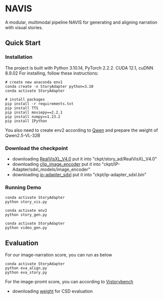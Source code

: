 # NAVIS
 A modular, multimodal pipeline NAVIS for generating and aligning narration with visual stories. 
## Quick Start 

### Installation
The project is built with Python 3.10.14, PyTorch 2.2.2. CUDA 12.1, cuDNN 8.9.02
For installing, follow these instructions:
~~~
# create new anaconda env1
conda create -n StoryAdapter python=3.10
conda activate StoryAdapter 

# install packages
pip install -r requirements.txt
pip install TTS
pip install moviepy==2.2.1
pip install numpy==1.23.2
pip install IPython
~~~
You also need to create env2 according to [Qwen](https://github.com/QwenLM/Qwen2.5-VL) and prepare the weight of Qwen2.5-VL-32B
### Download the checkpoint
- downloading [RealVisXL_V4.0](https://huggingface.co/SG161222/RealVisXL_V4.0/tree/main) put it into "ckpt/story_ad/RealVisXL_V4.0"
- downloading [clip_image_encoder](https://huggingface.co/h94/IP-Adapter/tree/main/sdxl_models/image_encoder) put it into "ckpt/IP-Adapter/sdxl_models/image_encoder"
- downloading [ip-adapter_sdxl](https://huggingface.co/h94/IP-Adapter/resolve/main/sdxl_models/ip-adapter_sdxl.bin?download=true) put it into "ckpt/ip-adapter_sdxl.bin"

### Running Demo

~~~
conda activate StoryAdapter
python story_vis.py

conda activate env2
python story_gen.py

conda activate StoryAdapter
python video_gen.py
~~~
## Evaluation
For our image-narration score, you can run as below
~~~
conda activate StoryAdapter
python eva_align.py
python eva_story.py
~~~
For the image-promt score, you can according to [Vistorybench](https://github.com/ViStoryBench/vistorybench)
- downloading [weight](https://drive.google.com/file/d/1SETgjkj6oUIbjgwxgtXw2I2t4quRzG-3/view?usp=drive_link) for CSD evaluation
